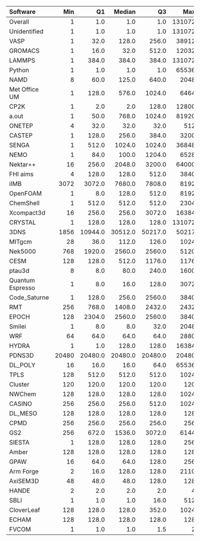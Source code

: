 | Software         |   Min |      Q1 |   Median |      Q3 |    Max |    Jobs |     Nodeh |   PercentUse |   Users |   Projects |
|:-----------------|------:|--------:|---------:|--------:|-------:|--------:|----------:|-------------:|--------:|-----------:|
| Overall          |     1 |     1.0 |      1.0 |     1.0 | 131072 | 4349498 | 2240664.5 |        100.0 |     757 |        109 |
| Unidentified     |     1 |     1.0 |      1.0 |     1.0 | 131072 | 1132324 |  466849.3 |         20.8 |     379 |         83 |
| VASP             |     1 |    32.0 |    128.0 |   256.0 |  38912 |   45573 |  421341.6 |         18.8 |     114 |          7 |
| GROMACS          |     1 |    16.0 |     32.0 |   512.0 |  12032 |    6098 |  205645.0 |          9.2 |      33 |          7 |
| LAMMPS           |     1 |   384.0 |    384.0 |   384.0 | 131072 |   22758 |  141705.8 |          6.3 |      49 |         16 |
| Python           |     1 |     1.0 |      1.0 |     1.0 |  65536 | 2700782 |  105621.5 |          4.7 |      61 |         23 |
| NAMD             |     8 |    60.0 |    125.0 |   640.0 |   2048 |   36935 |  101337.1 |          4.5 |      13 |          6 |
| Met Office UM    |     1 |   128.0 |    576.0 |  1024.0 |   6464 |    4672 |   96383.9 |          4.3 |      33 |          6 |
| CP2K             |     1 |     2.0 |      2.0 |   128.0 |  12800 |   35365 |   87658.7 |          3.9 |      48 |         10 |
| a.out            |     1 |    50.0 |    768.0 |  1024.0 |  81920 |    1553 |   68255.6 |          3.0 |      14 |         11 |
| ONETEP           |     4 |    32.0 |     32.0 |    32.0 |    512 |    3332 |   56760.9 |          2.5 |      11 |          3 |
| CASTEP           |     1 |   128.0 |    256.0 |   384.0 |   3200 |  255678 |   53995.3 |          2.4 |      36 |          6 |
| SENGA            |     1 |   512.0 |   1024.0 |  1024.0 |  36848 |     150 |   48612.9 |          2.2 |       6 |          4 |
| NEMO             |     1 |    84.0 |    100.0 |  1204.0 |   6528 |    3121 |   40920.5 |          1.8 |      17 |          2 |
| Nektar++         |    16 |   256.0 |   2048.0 |  3200.0 |  64000 |     317 |   39446.4 |          1.8 |       6 |          2 |
| FHI aims         |     4 |   128.0 |    128.0 |   512.0 |   3840 |    8579 |   38223.4 |          1.7 |      16 |          4 |
| iIMB             |  3072 |  3072.0 |   7680.0 |  7808.0 |   8192 |      40 |   32055.2 |          1.4 |       1 |          1 |
| OpenFOAM         |     1 |     8.0 |    128.0 |   512.0 |   8192 |     675 |   31971.7 |          1.4 |      25 |         13 |
| ChemShell        |     1 |   512.0 |    512.0 |   512.0 |   2304 |     829 |   31543.6 |          1.4 |      10 |          3 |
| Xcompact3d       |    16 |   256.0 |    256.0 |  3072.0 |  16384 |     437 |   29006.7 |          1.3 |      13 |          6 |
| CRYSTAL          |     1 |   128.0 |    128.0 |   128.0 | 131072 |   10924 |   27468.7 |          1.2 |       8 |          3 |
| 3DNS             |  1856 | 10944.0 |  30512.0 | 50217.0 |  50217 |      39 |   25949.3 |          1.2 |       2 |          1 |
| MITgcm           |    28 |    36.0 |    112.0 |   126.0 |   1024 |    5073 |   23659.2 |          1.1 |      14 |          4 |
| Nek5000          |   768 |  1920.0 |   2560.0 |  2560.0 |   5120 |      49 |   10803.9 |          0.5 |       2 |          1 |
| CESM             |   128 |   128.0 |    512.0 |  1176.0 |   1176 |     114 |    6593.6 |          0.3 |       2 |          1 |
| ptau3d           |     8 |     8.0 |     80.0 |   240.0 |   1600 |      70 |    6330.4 |          0.3 |       2 |          1 |
| Quantum Espresso |     1 |     8.0 |     16.0 |   128.0 |   3072 |   55205 |    5920.2 |          0.3 |      11 |          3 |
| Code_Saturne     |     1 |   128.0 |    256.0 |  2560.0 |   3840 |      91 |    5677.6 |          0.3 |       4 |          3 |
| RMT              |   256 |   768.0 |   1408.0 |  2432.0 |   2432 |      73 |    5267.9 |          0.2 |       4 |          1 |
| EPOCH            |   128 |  2304.0 |   2560.0 |  2560.0 |   3840 |      48 |    4346.2 |          0.2 |       5 |          1 |
| Smilei           |     1 |     8.0 |      8.0 |    32.0 |   2048 |     286 |    3241.1 |          0.1 |       3 |          1 |
| WRF              |    64 |    64.0 |     64.0 |    64.0 |   2880 |      41 |    3092.9 |          0.1 |       3 |          2 |
| HYDRA            |     1 |     1.0 |    128.0 |   128.0 |  16384 |     667 |    3003.8 |          0.1 |       7 |          5 |
| PDNS3D           | 20480 | 20480.0 |  20480.0 | 20480.0 |  20480 |       3 |    2881.2 |          0.1 |       1 |          1 |
| DL_POLY          |    16 |    16.0 |     16.0 |    64.0 |  65536 |     152 |    1711.7 |          0.1 |       3 |          2 |
| TPLS             |   128 |   512.0 |    512.0 |   512.0 |   1024 |      17 |    1524.0 |          0.1 |       2 |          1 |
| Cluster          |   120 |   120.0 |    120.0 |   120.0 |    120 |      90 |    1459.8 |          0.1 |       1 |          1 |
| NWChem           |   128 |   128.0 |    128.0 |   128.0 |   1024 |    2884 |    1415.0 |          0.1 |       9 |          5 |
| CASINO           |   256 |   256.0 |    256.0 |   512.0 |   1024 |      35 |     610.8 |          0.0 |       1 |          1 |
| DL_MESO          |   128 |   128.0 |    128.0 |   128.0 |    128 |     590 |     543.0 |          0.0 |       1 |          1 |
| CPMD             |   256 |   256.0 |    256.0 |   256.0 |    256 |      21 |     518.1 |          0.0 |       1 |          1 |
| GS2              |   256 |   672.0 |   1536.0 |  3072.0 |   6144 |      48 |     463.0 |          0.0 |       2 |          1 |
| SIESTA           |     1 |   128.0 |    128.0 |   128.0 |    256 |    2613 |     348.2 |          0.0 |       6 |          2 |
| Amber            |   128 |   128.0 |    128.0 |   128.0 |    128 |   10640 |     328.8 |          0.0 |       1 |          1 |
| GPAW             |    16 |    64.0 |     64.0 |   128.0 |    256 |     101 |     124.8 |          0.0 |       3 |          2 |
| Arm Forge        |     2 |    16.0 |    128.0 |   128.0 |   2110 |     141 |      21.5 |          0.0 |       5 |          3 |
| AxiSEM3D         |    48 |    48.0 |     48.0 |   128.0 |    128 |      20 |      12.9 |          0.0 |       1 |          1 |
| HANDE            |     2 |     2.0 |      2.0 |     2.0 |      4 |      14 |       8.9 |          0.0 |       1 |          1 |
| SBLI             |     1 |     1.0 |      1.0 |    16.0 |    512 |     115 |       2.1 |          0.0 |       2 |          1 |
| CloverLeaf       |   128 |   128.0 |    128.0 |   352.0 |   1024 |       4 |       0.6 |          0.0 |       1 |          1 |
| ECHAM            |   128 |   128.0 |    128.0 |   128.0 |    128 |     109 |       0.2 |          0.0 |       1 |          1 |
| FVCOM            |     1 |     1.0 |      1.0 |     1.5 |      2 |       3 |       0.0 |          0.0 |       1 |          1 |